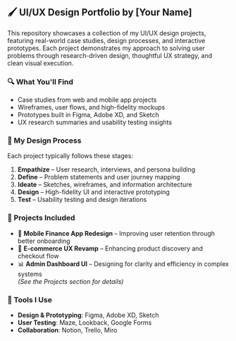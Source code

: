 ## 🖌️ UI/UX Design Portfolio by [Your Name]

This repository showcases a collection of my UI/UX design projects, featuring real-world case studies, design processes, and interactive prototypes. Each project demonstrates my approach to solving user problems through research-driven design, thoughtful UX strategy, and clean visual execution.

### 🔍 What You'll Find

- Case studies from web and mobile app projects  
- Wireframes, user flows, and high-fidelity mockups  
- Prototypes built in Figma, Adobe XD, and Sketch  
- UX research summaries and usability testing insights

### 🧠 My Design Process

Each project typically follows these stages:
1. **Empathize** – User research, interviews, and persona building  
2. **Define** – Problem statements and user journey mapping  
3. **Ideate** – Sketches, wireframes, and information architecture  
4. **Design** – High-fidelity UI and interactive prototyping  
5. **Test** – Usability testing and design iterations

### 🚀 Projects Included

- 📱 **Mobile Finance App Redesign** – Improving user retention through better onboarding  
- 🛒 **E-commerce UX Revamp** – Enhancing product discovery and checkout flow  
- 📊 **Admin Dashboard UI** – Designing for clarity and efficiency in complex systems  
*(See the Projects section for details)*

### 🎨 Tools I Use

- **Design & Prototyping**: Figma, Adobe XD, Sketch  
- **User Testing**: Maze, Lookback, Google Forms  
- **Collaboration**: Notion, Trello, Miro  


